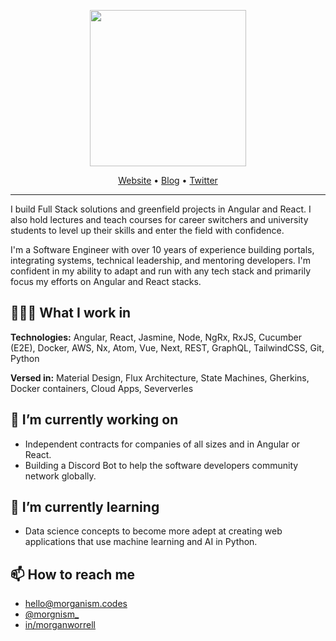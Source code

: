 <p align="center">
  <a href="https://www.linkedin.com/in/morganworrell/">
    <picture>
      <source media="(prefers-color-scheme: dark)" srcset="https://media.licdn.com/dms/image/D5616AQG3uND_j1_hKw/profile-displaybackgroundimage-shrink_350_1400/0/1688850924453?e=1695254400&v=beta&t=Rcz62lhmpZe0TRFtUim-YDFNXvlJY7qAsy9u4ZHi5Vg">
      <img src="https://media.licdn.com/dms/image/D5616AQGxAzkc0P4DIA/profile-displaybackgroundimage-shrink_350_1400/0/1697570361247?e=1707955200&v=beta&t=1vi-uTLgz3AE7NLS4wUXQ-V4YEy-t9Waf6euRpwIlRg" height="250">
    </picture>
  </a>
</p>

<p align="center">
  <a href="https://morganism.codes/">Website</a> •
  <a href="https://morganism.codes/posts">Blog</a> •
  <a href="https://twitter.com/morgnism_">Twitter</a>
</p>

---

I build Full Stack solutions and greenfield projects in Angular and React. I also hold lectures and teach courses for career switchers and university students to level up their skills and enter the field with confidence.

I'm a Software Engineer with over 10 years of experience building portals, integrating systems, technical leadership, and mentoring developers. I'm confident in my ability to adapt and run with any tech stack and primarily focus my efforts on Angular and React stacks.

## 👨🏽‍💻 What I work in

**Technologies:** Angular, React, Jasmine, Node, NgRx, RxJS, Cucumber (E2E), Docker, AWS, Nx, Atom, Vue, Next, REST, GraphQL, TailwindCSS, Git, Python

**Versed in:** Material Design, Flux Architecture, State Machines, Gherkins, Docker containers, Cloud Apps, Seververles

## 🔭 I’m currently working on

- Independent contracts for companies of all sizes and in Angular or React.
- Building a Discord Bot to help the software developers community network globally.

## 🌱 I’m currently learning

- Data science concepts to become more adept at creating web applications that use machine learning and AI in Python.

##  📫 How to reach me

- hello@morganism.codes
- [@morgnism_](https://twitter.com/morgnism_)
- [in/morganworrell](https://www.linkedin.com/in/morganworrell/)
